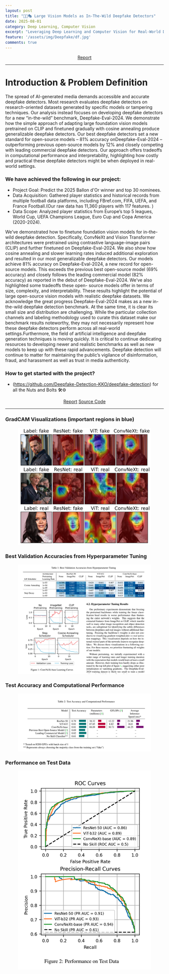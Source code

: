 ```yaml
---
layout: post
title: "🧠🤖🎭 Large Vision Models as In-The-Wild Deepfake Detectors"
date: 2025-08-01
category: Deep Learning, Computer Vision
excerpt: "Leveraging Deep Learning and Computer Vision for Real-World Deepfake Detection: <b> Deep Learning, Computer Vision, Large Vision Models (ResNet-50, ViT-b32, and ConvNeXt-base)</b>"
feature: '/assets/img/Deepfake/df.jpg'
comments: true
---
```


<center>
    <div class="btn-group">
        <a href="https://drive.google.com/file/d/13QLd0e1ZhJNi_14azIgymZv38Wvi5oc2/view?usp=sharing" class="btn btn-success">Report</a>
    </div>
</center>
<hr>

# Introduction & Problem Definition

The spread of AI-generated media demands accessible and accurate deepfake detectors. Most research evaluates deepfake detectors on research-oriented datasets
generated by specific models or tampering techniques. Our analysis instead focuses on developing deepfake detectors for a new “in-the-wild” benchmark, Deepfake-Eval-2024.
We demonstrate how the simple approach of adapting large foundation vision models pretrained on CLIP and finetuned gradually with cosine annealing produce generalizable
deepfake detectors. Our best deepfake detectors set a new standard for open-source models – 81% accuracy onDeepfake-Eval-2024 – outperforming previous open-source
models by 12% and closely competing with leading commercial deepfake detectors. Our approach offers tradeoffs in computational performance and interpretability, highlighting
how costly and practical these deepfake detectors might be when deployed in real-world settings.

### We have achieved the following in our project:

- Project Goal: Predict the 2025 Ballon d'Or winner and top 30 nominees.
- Data Acquisition: Gathered player statistics and historical records from multiple football data platforms, including FBref.com, FIFA, UEFA, and France Football.(Our raw data has 11,360 players with 117 features. )
- Data Scope: Analyzed player statistics from Europe’s top 5 leagues, World Cup, UEFA Champions League, Euro Cup and Copa America (2020-2024).

We’ve demonstrated how to finetune foundation vision models for in-the-wild deepfake detection. Specifically,
ConvNeXt and Vision Transformer architectures were pretrained using contrastive language-image pairs (CLIP) and
further finetuned on Deepfake-Eval-2024. We also show how cosine annealing and slower learning rates induced additional exploration and resulted in our most generalizable
deepfake detectors. Our models achieve 81% accuracy on Deepfake-Eval-2024, a new record for open-source models.
This exceeds the previous best open-source model (69% accuracy) and closely follows the leading commercial model
(82% accuracy) as reported in the debut of Deepfake-Eval-2024. We’ve also highlighted some tradeoffs these open-
source models offer in terms of size, complexity, and interpretability. These results highlight the potential of large
open-source vision models with realistic deepfake datasets. We acknowledge the great progress Deepfake-Eval-2024
makes as a new in-the-wild deepfake detection benchmark. At the same time, it is clear its small size and distribution
are challenging. While the particular collection channels and labeling methodology used to curate this dataset make
our benchmark results noteworthy, they may not necessarily represent how these deepfake detectors perform across all
real-world settings.Furthermore, the field of artificial intelligence and deepfake generation techniques is moving quickly.
It is critical to continue dedicating resources to developing newer and realistic benchmarks as well as new models to keep up with
these rapid advancements. Deepfake detection will continue to matter for maintaining the public’s vigilance of disinformation, fraud, and harassment as well as trust in media
authenticity.

### How to get started with the project?

- (https://github.com/Deepfake-Detection-KKO/deepfake-detection) for all the Nuts and Bolts 🛠️⚙️

<center>
    <div class="btn-group">
        <a href="https://drive.google.com/file/d/13QLd0e1ZhJNi_14azIgymZv38Wvi5oc2/view?usp=sharing" class="btn btn-success">Report</a>
        <a href="https://github.com/Deepfake-Detection-KKO/deepfake-detection" class="btn btn-info">Source Code</a>
    </div>
</center>
<hr>

<!-- <iframe src="https://www.linkedin.com/embed/feed/update/urn:li:ugcPost:7324982715483590656?collapsed=1" height="600" width="725" frameborder="0" allowfullscreen="" title="Embedded post"></iframe> -->

### GradCAM Visualizations (important regions in blue)

<figure class="full">
    <a href='/assets/img/Deepfake/GradCam.png'><img src='/assets/img/Deepfake/GradCam.png'></a>
</figure>

### Best Validation Accuracies from Hyperparameter Tuning
<figure class="full">
    <a href='/assets/img/Deepfake/evalmetrics2.png.png'><img src='/assets/img/Deepfake/evalmetrics2.png'></a>
</figure>

### Test Accuracy and Computational Performance

<figure class="full">
    <a href='/assets/img/Deepfake/inferencetest.png'><img src='/assets/img/Deepfake/inferencetest.png'></a>
</figure>

### Performance on Test Data
<figure class="full">
    <a href='/assets/img/Deepfake/evalmetrics.png'><img src='/assets/img/Deepfake/evalmetrics.png'></a>
</figure>


